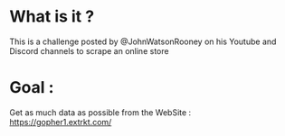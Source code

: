 # What is it ?
This is a challenge posted by @JohnWatsonRooney on his Youtube and Discord channels to scrape an online store

# Goal : 
Get as much data as possible from the WebSite :  https://gopher1.extrkt.com/